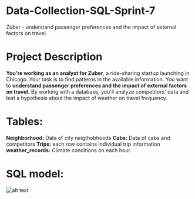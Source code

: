 # Data-Collection-SQL-Sprint-7
Zuber - understand passenger preferences and the impact of external factors on travel.

# Project Description

**You're working as an analyst for Zuber**, a ride-sharing startup launching in Chicago. Your task is to find patterns in the available information. You want to **understand passenger preferences and the impact of external factors on travel.**
By working with a database, you'll analyze competitors' data and test a hypothesis about the impact of weather on travel frequency.

# Tables:
**Neighborhood:** Data of city neigthobhoods
**Cabs:** Data of cabs and competitors
**Trips:** each row contains individual trip information
**weather_records:** Climate conditions on each hour.

# SQL model:
![alt text]([http://url/to/img.png](https://practicum-content.s3.us-west-1.amazonaws.com/resources/moved_Untitled_1_1585510727.png))
